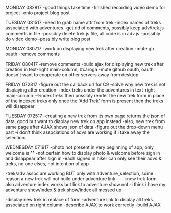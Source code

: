 MONDAY 082817
-good things take time
-finished recording video demo for project
-onto project blog post

TUESDAY 081517
-need to grab name attr from trek
-index names of treks associated with adventures
-get rid of comments, possibly keep adv/trek.js comments in file
-possibly delete trek.js file, all code is in adv.js
-possibly do video demo
-possibly write blog post

MONDAY 080717
-work on displaying new trek after creation
-mute gh oauth
-remove comments

FRIDAY 080417
-remove comments
-build ajax for displaying new trek after creation in text-right main-column, #caroga
-mute github oauth, oauth doesn't want to cooperate on other servers away from desktop

FRIDAY 072817
-figure out the callback url for C9
-solve why new trek is not displaying after creation
-index treks under the adventures in text-right main-column
-->index treks then possibly render the new trek form in place of the indexed treks
   only once the 'Add Trek' form is present then the treks will disappear

TUESDAY 072517
-creating a new trek from its own page returns the json of data, good but want to diaplay new trek on app instead
-also, new trek from same page after AJAX shows json of data
-figure out the drop-down menu part
-i don't think associations of advs are working if i take away the selection.

WEDNESDAY 071917
-photo not present in very beginning of app, only welcome is ^^
-not certain how to display photo & welcome before sign in and disappear after sign in
-each signed in hiker can only see their advs & treks, no one elses, not intention of app

-trek/adv assoc are working BUT only with adventure_selection, some reason a new trek will not build
 under adventure link--->new trek form
-also adventure index works but link to adventure show not
-i think i have my adventure show/index & trek show/index all messed up

-display new trek in replace of form
-adventure link to display all treks associated on right column
-describe AJAX to work correctly
-build AJAX
